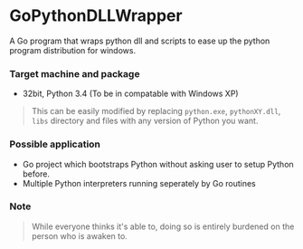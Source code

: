 # GoPythonDLLWrapper
A Go program that wraps python dll and scripts to ease up the python program distribution for windows.

### Target machine and package
  - 32bit, Python 3.4 (To be in compatable with Windows XP)
> This can be easily modified by replacing `python.exe`, `pythonXY.dll`, `libs` directory and files with any version of Python you want.

### Possible application
  - Go project which bootstraps Python without asking user to setup Python before.
  - Multiple Python interpreters running seperately by Go routines

### Note
> While everyone thinks it's able to, doing so is entirely burdened on the person who is awaken to.
